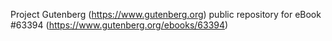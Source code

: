 Project Gutenberg (https://www.gutenberg.org) public repository for eBook #63394 (https://www.gutenberg.org/ebooks/63394)

